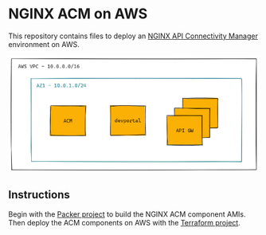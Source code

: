 # NGINX ACM on AWS

This repository contains files to deploy an [NGINX API Connectivity Manager](https://docs.nginx.com/nginx-management-suite/) environment on AWS.

![](./docs/acm-tf.png)

## Instructions

Begin with the [Packer project](./packer) to build the NGINX ACM component AMIs. Then deploy the ACM components on AWS with the [Terraform project](./terraform/).
